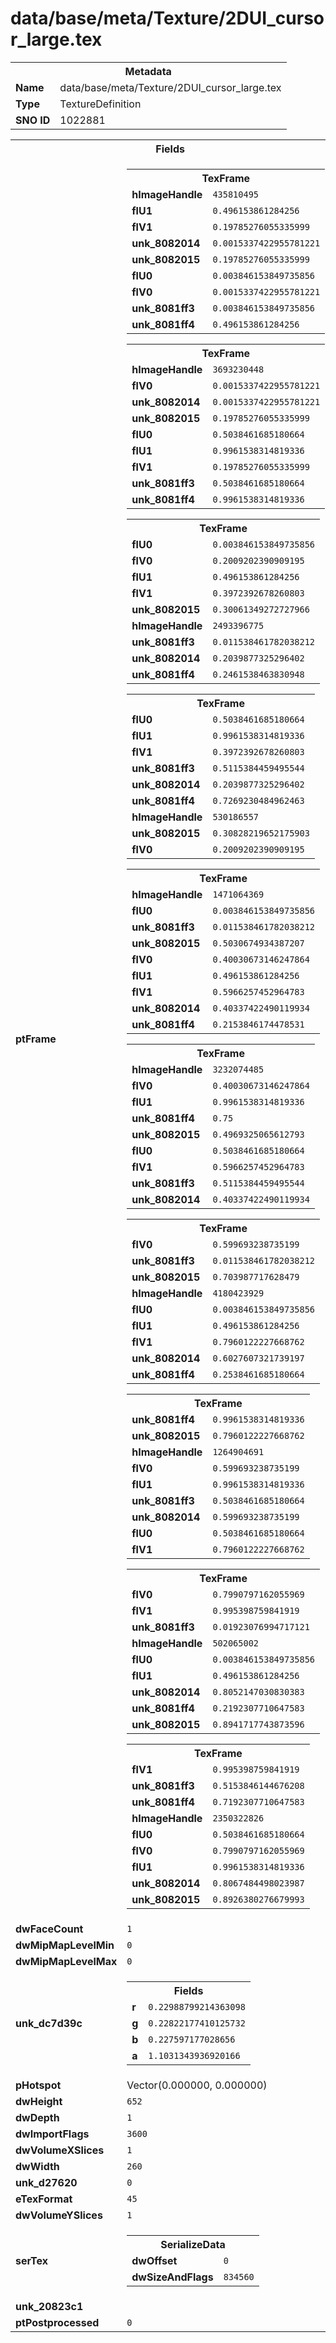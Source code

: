 <h1>data/base/meta/Texture/2DUI_cursor_large.tex</h1><table><tr><th colspan="100%">Metadata</th></tr><tr><td><b>Name</b></td><td>data/base/meta/Texture/2DUI_cursor_large.tex</td></tr><tr><td><b>Type</b></td><td>TextureDefinition</td></tr><tr><td><b>SNO ID</b></td><td>1022881</td></tr></table>

<table><tr><th colspan="100%">Fields</th></tr><tr><td><b>ptFrame</b></td><td><table><tr><th colspan="100%">TexFrame</th></tr><tr><td><b>hImageHandle</b></td><td><code>435810495</code></td></tr><tr><td><b>flU1</b></td><td><code>0.496153861284256</code></td></tr><tr><td><b>flV1</b></td><td><code>0.19785276055335999</code></td></tr><tr><td><b>unk_8082014</b></td><td><code>0.0015337422955781221</code></td></tr><tr><td><b>unk_8082015</b></td><td><code>0.19785276055335999</code></td></tr><tr><td><b>flU0</b></td><td><code>0.003846153849735856</code></td></tr><tr><td><b>flV0</b></td><td><code>0.0015337422955781221</code></td></tr><tr><td><b>unk_8081ff3</b></td><td><code>0.003846153849735856</code></td></tr><tr><td><b>unk_8081ff4</b></td><td><code>0.496153861284256</code></td></tr></table>


<table><tr><th colspan="100%">TexFrame</th></tr><tr><td><b>hImageHandle</b></td><td><code>3693230448</code></td></tr><tr><td><b>flV0</b></td><td><code>0.0015337422955781221</code></td></tr><tr><td><b>unk_8082014</b></td><td><code>0.0015337422955781221</code></td></tr><tr><td><b>unk_8082015</b></td><td><code>0.19785276055335999</code></td></tr><tr><td><b>flU0</b></td><td><code>0.5038461685180664</code></td></tr><tr><td><b>flU1</b></td><td><code>0.9961538314819336</code></td></tr><tr><td><b>flV1</b></td><td><code>0.19785276055335999</code></td></tr><tr><td><b>unk_8081ff3</b></td><td><code>0.5038461685180664</code></td></tr><tr><td><b>unk_8081ff4</b></td><td><code>0.9961538314819336</code></td></tr></table>


<table><tr><th colspan="100%">TexFrame</th></tr><tr><td><b>flU0</b></td><td><code>0.003846153849735856</code></td></tr><tr><td><b>flV0</b></td><td><code>0.2009202390909195</code></td></tr><tr><td><b>flU1</b></td><td><code>0.496153861284256</code></td></tr><tr><td><b>flV1</b></td><td><code>0.3972392678260803</code></td></tr><tr><td><b>unk_8082015</b></td><td><code>0.30061349272727966</code></td></tr><tr><td><b>hImageHandle</b></td><td><code>2493396775</code></td></tr><tr><td><b>unk_8081ff3</b></td><td><code>0.011538461782038212</code></td></tr><tr><td><b>unk_8082014</b></td><td><code>0.2039877325296402</code></td></tr><tr><td><b>unk_8081ff4</b></td><td><code>0.2461538463830948</code></td></tr></table>


<table><tr><th colspan="100%">TexFrame</th></tr><tr><td><b>flU0</b></td><td><code>0.5038461685180664</code></td></tr><tr><td><b>flU1</b></td><td><code>0.9961538314819336</code></td></tr><tr><td><b>flV1</b></td><td><code>0.3972392678260803</code></td></tr><tr><td><b>unk_8081ff3</b></td><td><code>0.5115384459495544</code></td></tr><tr><td><b>unk_8082014</b></td><td><code>0.2039877325296402</code></td></tr><tr><td><b>unk_8081ff4</b></td><td><code>0.7269230484962463</code></td></tr><tr><td><b>hImageHandle</b></td><td><code>530186557</code></td></tr><tr><td><b>unk_8082015</b></td><td><code>0.30828219652175903</code></td></tr><tr><td><b>flV0</b></td><td><code>0.2009202390909195</code></td></tr></table>


<table><tr><th colspan="100%">TexFrame</th></tr><tr><td><b>hImageHandle</b></td><td><code>1471064369</code></td></tr><tr><td><b>flU0</b></td><td><code>0.003846153849735856</code></td></tr><tr><td><b>unk_8081ff3</b></td><td><code>0.011538461782038212</code></td></tr><tr><td><b>unk_8082015</b></td><td><code>0.5030674934387207</code></td></tr><tr><td><b>flV0</b></td><td><code>0.40030673146247864</code></td></tr><tr><td><b>flU1</b></td><td><code>0.496153861284256</code></td></tr><tr><td><b>flV1</b></td><td><code>0.5966257452964783</code></td></tr><tr><td><b>unk_8082014</b></td><td><code>0.40337422490119934</code></td></tr><tr><td><b>unk_8081ff4</b></td><td><code>0.2153846174478531</code></td></tr></table>


<table><tr><th colspan="100%">TexFrame</th></tr><tr><td><b>hImageHandle</b></td><td><code>3232074485</code></td></tr><tr><td><b>flV0</b></td><td><code>0.40030673146247864</code></td></tr><tr><td><b>flU1</b></td><td><code>0.9961538314819336</code></td></tr><tr><td><b>unk_8081ff4</b></td><td><code>0.75</code></td></tr><tr><td><b>unk_8082015</b></td><td><code>0.4969325065612793</code></td></tr><tr><td><b>flU0</b></td><td><code>0.5038461685180664</code></td></tr><tr><td><b>flV1</b></td><td><code>0.5966257452964783</code></td></tr><tr><td><b>unk_8081ff3</b></td><td><code>0.5115384459495544</code></td></tr><tr><td><b>unk_8082014</b></td><td><code>0.40337422490119934</code></td></tr></table>


<table><tr><th colspan="100%">TexFrame</th></tr><tr><td><b>flV0</b></td><td><code>0.599693238735199</code></td></tr><tr><td><b>unk_8081ff3</b></td><td><code>0.011538461782038212</code></td></tr><tr><td><b>unk_8082015</b></td><td><code>0.703987717628479</code></td></tr><tr><td><b>hImageHandle</b></td><td><code>4180423929</code></td></tr><tr><td><b>flU0</b></td><td><code>0.003846153849735856</code></td></tr><tr><td><b>flU1</b></td><td><code>0.496153861284256</code></td></tr><tr><td><b>flV1</b></td><td><code>0.7960122227668762</code></td></tr><tr><td><b>unk_8082014</b></td><td><code>0.6027607321739197</code></td></tr><tr><td><b>unk_8081ff4</b></td><td><code>0.2538461685180664</code></td></tr></table>


<table><tr><th colspan="100%">TexFrame</th></tr><tr><td><b>unk_8081ff4</b></td><td><code>0.9961538314819336</code></td></tr><tr><td><b>unk_8082015</b></td><td><code>0.7960122227668762</code></td></tr><tr><td><b>hImageHandle</b></td><td><code>1264904691</code></td></tr><tr><td><b>flV0</b></td><td><code>0.599693238735199</code></td></tr><tr><td><b>flU1</b></td><td><code>0.9961538314819336</code></td></tr><tr><td><b>unk_8081ff3</b></td><td><code>0.5038461685180664</code></td></tr><tr><td><b>unk_8082014</b></td><td><code>0.599693238735199</code></td></tr><tr><td><b>flU0</b></td><td><code>0.5038461685180664</code></td></tr><tr><td><b>flV1</b></td><td><code>0.7960122227668762</code></td></tr></table>


<table><tr><th colspan="100%">TexFrame</th></tr><tr><td><b>flV0</b></td><td><code>0.7990797162055969</code></td></tr><tr><td><b>flV1</b></td><td><code>0.995398759841919</code></td></tr><tr><td><b>unk_8081ff3</b></td><td><code>0.01923076994717121</code></td></tr><tr><td><b>hImageHandle</b></td><td><code>502065002</code></td></tr><tr><td><b>flU0</b></td><td><code>0.003846153849735856</code></td></tr><tr><td><b>flU1</b></td><td><code>0.496153861284256</code></td></tr><tr><td><b>unk_8082014</b></td><td><code>0.8052147030830383</code></td></tr><tr><td><b>unk_8081ff4</b></td><td><code>0.2192307710647583</code></td></tr><tr><td><b>unk_8082015</b></td><td><code>0.8941717743873596</code></td></tr></table>


<table><tr><th colspan="100%">TexFrame</th></tr><tr><td><b>flV1</b></td><td><code>0.995398759841919</code></td></tr><tr><td><b>unk_8081ff3</b></td><td><code>0.5153846144676208</code></td></tr><tr><td><b>unk_8081ff4</b></td><td><code>0.7192307710647583</code></td></tr><tr><td><b>hImageHandle</b></td><td><code>2350322826</code></td></tr><tr><td><b>flU0</b></td><td><code>0.5038461685180664</code></td></tr><tr><td><b>flV0</b></td><td><code>0.7990797162055969</code></td></tr><tr><td><b>flU1</b></td><td><code>0.9961538314819336</code></td></tr><tr><td><b>unk_8082014</b></td><td><code>0.8067484498023987</code></td></tr><tr><td><b>unk_8082015</b></td><td><code>0.8926380276679993</code></td></tr></table>


</td></tr><tr><td><b>dwFaceCount</b></td><td><code>1</code></td></tr><tr><td><b>dwMipMapLevelMin</b></td><td><code>0</code></td></tr><tr><td><b>dwMipMapLevelMax</b></td><td><code>0</code></td></tr><tr><td><b>unk_dc7d39c</b></td><td><table><tr><th colspan="100%">Fields</th></tr><tr><td><b>r</b></td><td><code>0.22988799214363098</code></td></tr><tr><td><b>g</b></td><td><code>0.22822177410125732</code></td></tr><tr><td><b>b</b></td><td><code>0.227597177028656</code></td></tr><tr><td><b>a</b></td><td><code>1.1031343936920166</code></td></tr></table>

</td></tr><tr><td><b>pHotspot</b></td><td>Vector(0.000000, 0.000000)</td></tr><tr><td><b>dwHeight</b></td><td><code>652</code></td></tr><tr><td><b>dwDepth</b></td><td><code>1</code></td></tr><tr><td><b>dwImportFlags</b></td><td><code>3600</code></td></tr><tr><td><b>dwVolumeXSlices</b></td><td><code>1</code></td></tr><tr><td><b>dwWidth</b></td><td><code>260</code></td></tr><tr><td><b>unk_d27620</b></td><td><code>0</code></td></tr><tr><td><b>eTexFormat</b></td><td><code>45</code></td></tr><tr><td><b>dwVolumeYSlices</b></td><td><code>1</code></td></tr><tr><td><b>serTex</b></td><td><table><tr><th colspan="100%">SerializeData</th></tr><tr><td><b>dwOffset</b></td><td><code>0</code></td></tr><tr><td><b>dwSizeAndFlags</b></td><td><code>834560</code></td></tr></table>


</td></tr><tr><td><b>unk_20823c1</b></td><td></td></tr><tr><td><b>ptPostprocessed</b></td><td><code>0</code></td></tr></table>

